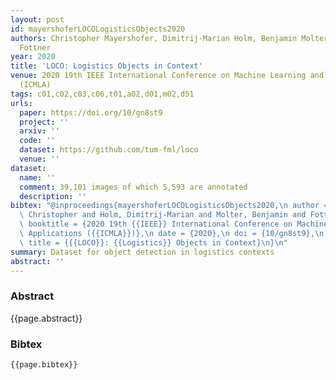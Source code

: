 ```yaml
---
layout: post
id: mayershoferLOCOLogisticsObjects2020
authors: Christopher Mayershofer, Dimitrij-Marian Holm, Benjamin Molter, Johannes
  Fottner
year: 2020
title: 'LOCO: Logistics Objects in Context'
venue: 2020 19th IEEE International Conference on Machine Learning and Applications
  (ICMLA)
tags: c01,c02,c03,c06,t01,a02,d01,m02,d51
urls:
  paper: https://doi.org/10/gn8st9
  project: ''
  arxiv: ''
  code: ''
  dataset: https://github.com/tum-fml/loco
  venue: ''
dataset:
  name: ''
  comment: 39,101 images of which 5,593 are annotated
  description: ''
bibtex: "@inproceedings{mayershoferLOCOLogisticsObjects2020,\n author = {Mayershofer,\
  \ Christopher and Holm, Dimitrij-Marian and Molter, Benjamin and Fottner, Johannes},\n\
  \ booktitle = {2020 19th {{IEEE}} International Conference on Machine Learning and\
  \ Applications ({{ICMLA}})},\n date = {2020},\n doi = {10/gn8st9},\n pages = {612--617},\n\
  \ title = {{{LOCO}}: {{Logistics}} Objects in Context}\n}\n"
summary: Dataset for object detection in logistics contexts
abstract: ''
---
```


### Abstract

{{page.abstract}}

### Bibtex

```
{{page.bibtex}}
```
            